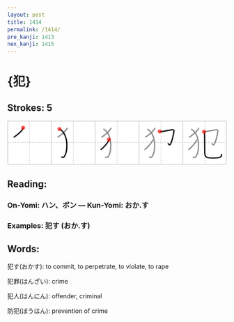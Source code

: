 ```yaml
---
layout: post
title: 1414
permalink: /1414/
pre_kanji: 1413
nex_kanji: 1415
---
```


# {犯}

## Strokes: 5

<div class="stroke"><img src="../images/E78AAF.png" /></div>

## Reading:

### On-Yomi: ハン、ボン &mdash; Kun-Yomi: おか.す

### Examples: 犯す (おか.す)

## Words:

犯す(おかす): to commit, to perpetrate, to violate, to rape

犯罪(はんざい): crime

犯人(はんにん): offender, criminal

防犯(ぼうはん): prevention of crime
